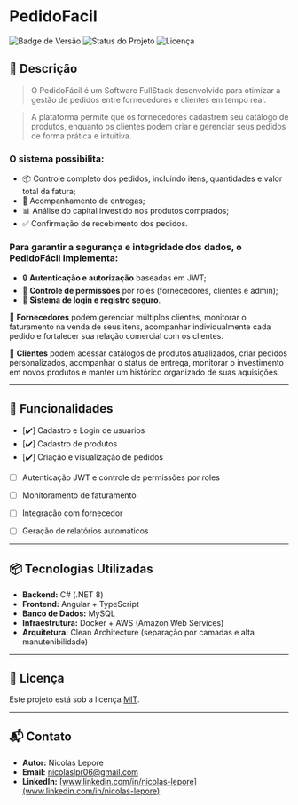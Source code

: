 # PedidoFacil

![Badge de Versão](https://img.shields.io/badge/version-1.0-blue.svg)
![Status do Projeto](https://img.shields.io/badge/status-em%20desenvolvimento-yellow)
![Licença](https://img.shields.io/badge/licença-MIT-green)

## 📖 Descrição
> O PedidoFácil é um Software FullStack desenvolvido para otimizar a gestão de pedidos entre fornecedores e clientes em tempo real.

> A plataforma permite que os fornecedores cadastrem seu catálogo de produtos, enquanto os clientes podem criar e gerenciar seus pedidos de forma prática e intuitiva.

### O sistema possibilita:

 - 📦 Controle completo dos pedidos, incluindo itens, quantidades e valor total da fatura; 
 - 🚚 Acompanhamento de entregas;
 - 📊 Análise do capital investido nos produtos comprados;
 - ✅ Confirmação de recebimento dos pedidos.

### Para garantir a segurança e integridade dos dados, o **PedidoFácil** implementa:

  - 🔒 **Autenticação e autorização** baseadas em JWT;  
  - 🛂 **Controle de permissões** por roles (fornecedores, clientes e admin);  
  - 🔑 **Sistema de login e registro seguro**. 

👥 **Fornecedores** podem gerenciar múltiplos clientes, monitorar o faturamento na venda de seus itens, acompanhar individualmente cada pedido e fortalecer sua relação comercial com os clientes.

🛒 **Clientes** podem acessar catálogos de produtos atualizados, criar pedidos personalizados, acompanhar o status de entrega, monitorar o investimento em novos produtos e manter um histórico organizado de suas aquisições.

---

## 🚀 Funcionalidades
- [✔️] Cadastro e Login de usuarios  
- [✔️] Cadastro de produtos  
- [✔️] Criação e visualização de pedidos
- [ ] Autenticação JWT e controle de permissões por roles   
- [ ] Monitoramento de faturamento
- [ ] Integração com fornecedor  
- [ ] Geração de relatórios automáticos  


---

## 📦 Tecnologias Utilizadas
- **Backend:** C# (.NET 8)  
- **Frontend:** Angular + TypeScript  
- **Banco de Dados:** MySQL  
- **Infraestrutura:** Docker + AWS (Amazon Web Services)
- **Arquitetura:** Clean Architecture (separação por camadas e alta manutenibilidade)

---

## 📄 Licença
Este projeto está sob a licença [MIT](LICENSE).

---

## 📬 Contato
- **Autor:** Nicolas Lepore  
- **Email:** nicolaslpr06@gmail.com  
- **LinkedIn:** [www.linkedin.com/in/nicolas-lepore](www.linkedin.com/in/nicolas-lepore)
